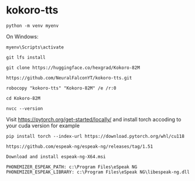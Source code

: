 # kokoro-tts
```
python -m venv myenv
```
On Windows:
```
myenv\Scripts\activate
```
```
git lfs install
```
```
git clone https://huggingface.co/hexgrad/Kokoro-82M
```
```
https://github.com/NeuralFalconYT/kokoro-tts.git
```
```
robocopy "kokoro-tts" "Kokoro-82M" /e /r:0
```
```
cd Kokoro-82M
```
```
nvcc --version
```
Visit https://pytorch.org/get-started/locally/ and install torch accoding to your cuda version for example
```
pip install torch --index-url https://download.pytorch.org/whl/cu118
```
```
https://github.com/espeak-ng/espeak-ng/releases/tag/1.51
```
```
Download and install espeak-ng-X64.msi
```
```
PHONEMIZER_ESPEAK_PATH: c:\Program Files\eSpeak NG
PHONEMIZER_ESPEAK_LIBRARY: c:\Program Files\eSpeak NG\libespeak-ng.dll
```
